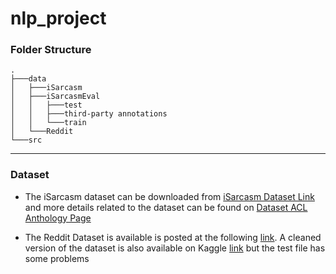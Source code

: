 # nlp_project

### Folder Structure
```
.
├───data
│   ├───iSarcasm
│   ├───iSarcasmEval
│   │   ├───test
│   │   ├───third-party annotations
│   │   └───train
│   └───Reddit
└───src
```
---
### Dataset

* The iSarcasm dataset can be downloaded from [iSarcasm Dataset Link](https://aclanthology.org/attachments/2020.acl-main.118.Dataset.zip) and more details related to the dataset can be found on [Dataset ACL Anthology Page](https://aclanthology.org/2020.acl-main.118/)


* The Reddit Dataset is available is posted at the following [link](https://nlp.cs.princeton.edu/SARC/1.0/main/). A cleaned version of the dataset is also available on Kaggle [link](https://www.kaggle.com/datasets/danofer/sarcasm?resource=download&select=train-balanced-sarcasm.csv) but the test file has some problems
